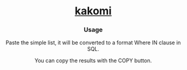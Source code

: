 <div align="center">
  <h1><a href='https://copetit.github.io/kakomi/'> kakomi</a></h1>
  <h3> Usage </h3>
    <p>Paste the simple list, it will be converted to a format Where IN clause in SQL.</p>
    <p>You can copy the results with the COPY button.</p>
    <p></p>
</div>


